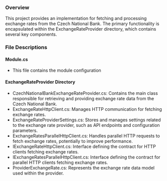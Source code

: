 
### Overview
This project provides an implementation for fetching and processing exchange rates from the Czech National Bank. The primary functionality is encapsulated within the ExchangeRateProvider directory, which contains several key components.

### File Descriptions
#### Module.cs
- This file contains the module configuration
#### ExchangeRateProvider Directory
- CzechNationalBankExchangeRateProvider.cs: Contains the main class responsible for retrieving and providing exchange rate data from the Czech National Bank.
- ExchangeRateHttpClient.cs: Manages HTTP communication for fetching exchange rates.
- ExchangeRateProviderSettings.cs: Stores and manages settings related to the exchange rate provider, such as API endpoints and configuration parameters.
- ExchangeRatesParallelHttpClient.cs: Handles parallel HTTP requests to fetch exchange rates, potentially to improve performance.
- IExchangeRateHttpClient.cs: Interface defining the contract for HTTP clients fetching exchange rates.
- IExchangeRatesParallelHttpClient.cs: Interface defining the contract for parallel HTTP clients fetching exchange rates.
- ProviderExchangeRate.cs: Represents the exchange rate data model used within the provider.